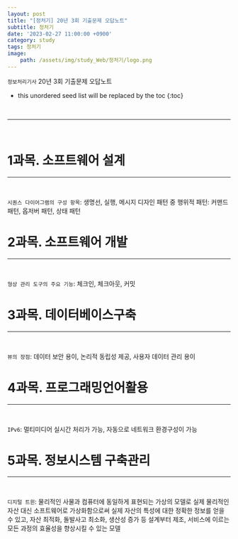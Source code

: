 ```yaml
---
layout: post
title: "[정처기] 20년 3회 기출문제 오답노트"
subtitle: 정처기
date: '2023-02-27 11:00:00 +0900'
category: study
tags: 정처기
image:
    path: /assets/img/study_Web/정처기/logo.png
---
```


`정보처리기사` 20년 3회 기출문제 오답노트

<!--more-->

* this unordered seed list will be replaced by the toc
{:toc}


<br>
<hr/>
<br>

# 1과목. 소프트웨어 설계
---
<br>

`시퀀스 다이어그램의 구성 항목`: 생명선, 실행, 메시지
디자인 패턴 중 행위적 패턴: 커맨드 패턴, 옵저버 패턴, 상태 패턴<br>

# 2과목. 소프트웨어 개발
---
<br>

`형상 관리 도구의 주요 기능`: 체크인, 체크아웃, 커밋<br>

# 3과목. 데이터베이스구축
---
<br>

`뷰의 장점`: 데이터 보안 용이, 논리적 동립성 제공, 사용자 데이터 관리 용이<br>

# 4과목. 프로그래밍언어활용
---
<br>

`IPv6`: 멀티미디어 실시간 처리가 가능, 자동으로 네트워크 환경구성이 가능<br>

# 5과목. 정보시스템 구축관리
---
<br>

`디지털 트윈`: 물리적인 사물과 컴퓨터에 동일하게 표현되는 가상의 모델로 실제 물리적인 자산 대신 소프트웨어로 가상화함으로써 실제 자산의 특성에 대한 정확한 정보를 얻을 수 있고, 자산 최적화, 돌발사고 최소화, 생산성 증가 등 설계부터 제조, 서비스에 이르는 모든 과정의 효율성을 향상시킬 수 있는 모델<br>
